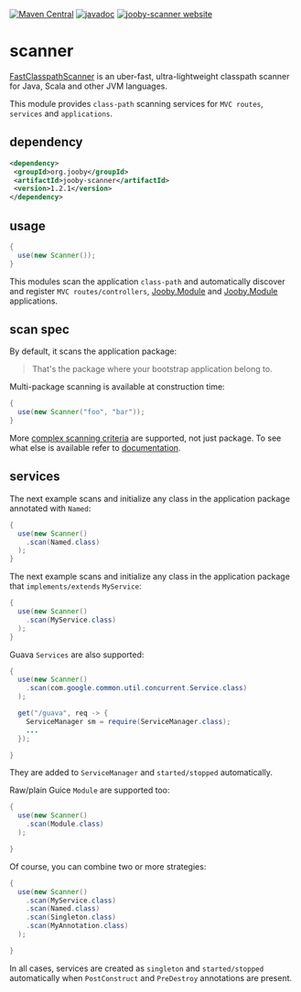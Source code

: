 [![Maven Central](https://maven-badges.herokuapp.com/maven-central/org.jooby/jooby-scanner/badge.svg)](https://maven-badges.herokuapp.com/maven-central/org.jooby/jooby-scanner)
[![javadoc](https://javadoc.io/badge/org.jooby/jooby-scanner.svg)](https://javadoc.io/doc/org.jooby/jooby-scanner/1.2.1)
[![jooby-scanner website](https://img.shields.io/badge/jooby-scanner-brightgreen.svg)](http://jooby.org/doc/scanner)
# scanner

<a href="https://github.com/lukehutch/fast-classpath-scanner">FastClasspathScanner</a> is an uber-fast, ultra-lightweight classpath scanner for Java, Scala and other JVM languages.

This module provides `class-path` scanning services for `MVC routes`, `services` and `applications`.

## dependency

```xml
<dependency>
 <groupId>org.jooby</groupId>
 <artifactId>jooby-scanner</artifactId>
 <version>1.2.1</version>
</dependency>
```

## usage

```java
{
  use(new Scanner());
}
```

This modules scan the application `class-path` and automatically discover and register ```MVC routes/controllers```, [Jooby.Module](/apidocs/org/jooby/Jooby.Module.html) and [Jooby.Module](/apidocs/org/jooby/Jooby.html) applications.

## scan spec

By default, it scans the application package:

> That's the package where your bootstrap application belong to.

Multi-package scanning is available at construction time:

```java
{
  use(new Scanner("foo", "bar"));
}
```

More <a href="https://github.com/lukehutch/fast-classpath-scanner/wiki/2.-Constructor#specifying-more-complex-scanning-criteria">complex scanning criteria</a> are supported, not just package. To see what else is available refer to <a href="https://github.com/lukehutch/fast-classpath-scanner/wiki/2.-Constructor#specifying-more-complex-scanning-criteria">documentation</a>.

## services

The next example scans and initialize any class in the application package annotated with ```Named```:

```java
{
  use(new Scanner()
    .scan(Named.class)
  );
}
```

The next example scans and initialize any class in the application package that `implements/extends` `MyService`:

```java
{
  use(new Scanner()
    .scan(MyService.class)
  );
}
```

Guava `Services` are also supported:

```java
{
  use(new Scanner()
    .scan(com.google.common.util.concurrent.Service.class)
  );

  get("/guava", req -> {
    ServiceManager sm = require(ServiceManager.class);
    ...
  });

}
```

They are added to `ServiceManager` and `started/stopped` automatically.

Raw/plain Guice `Module` are supported too:

```java
{
  use(new Scanner()
    .scan(Module.class)
  );

}
```

Of course, you can combine two or more strategies:

```java
{
  use(new Scanner()
    .scan(MyService.class)
    .scan(Named.class)
    .scan(Singleton.class)
    .scan(MyAnnotation.class)
  );

}
```

In all cases, services are created as ```singleton``` and `started/stopped` automatically when `PostConstruct` and `PreDestroy` annotations are present.

